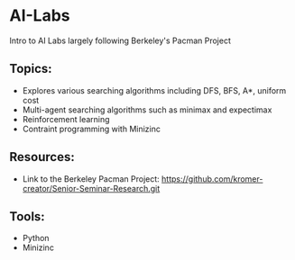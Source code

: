 # AI-Labs
Intro to AI Labs largely following Berkeley's Pacman Project

## Topics:
* Explores various searching algorithms including DFS, BFS, A*, uniform cost
* Multi-agent searching algorithms such as minimax and expectimax
* Reinforcement learning
* Contraint programming with Minizinc

## Resources:
* Link to the Berkeley Pacman Project: https://github.com/kromer-creator/Senior-Seminar-Research.git

## Tools:
* Python
* Minizinc
